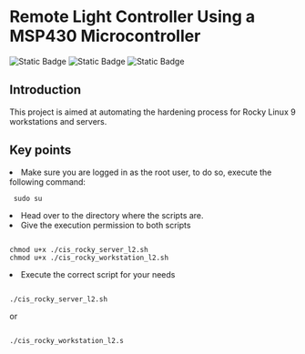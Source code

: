 <h1>Remote Light Controller Using a MSP430 Microcontroller</h1>

![Static Badge](https://img.shields.io/badge/Author-Jared%20Carvente-blue)
![Static Badge](https://img.shields.io/badge/Release-December%202024-green)
![Static Badge](https://img.shields.io/badge/OS-Rocky%20Linux%209-red)


<h2>Introduction</h2>
<p>This project is aimed at automating the hardening process for Rocky Linux 9 workstations and servers.</p>

<h2>Key points</h2>
<li>Make sure you are logged in as the root user, to do so, execute the following command:</li>
<pre><code> sudo su</code></pre>
<li>Head over to the directory where the scripts are.</li>
<li>Give the execution permission to both scripts</li>
<pre><code> 
chmod u+x ./cis_rocky_server_l2.sh
chmod u+x ./cis_rocky_workstation_l2.sh
</code></pre>
<li>Execute the correct script for your needs</li>
<pre><code> 
./cis_rocky_server_l2.sh
</code></pre>
<p>or</p>
<pre><code> 
./cis_rocky_workstation_l2.s
</code></pre>
